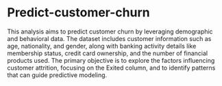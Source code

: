 # Predict-customer-churn
This analysis aims to predict customer churn by leveraging demographic and behavioral 
data. The dataset includes customer information such as age, nationality, and gender, along with 
banking activity details like membership status, credit card ownership, and the number of 
financial products used. The primary objective is to explore the factors influencing customer 
attrition, focusing on the Exited column, and to identify patterns that can guide predictive 
modeling.

